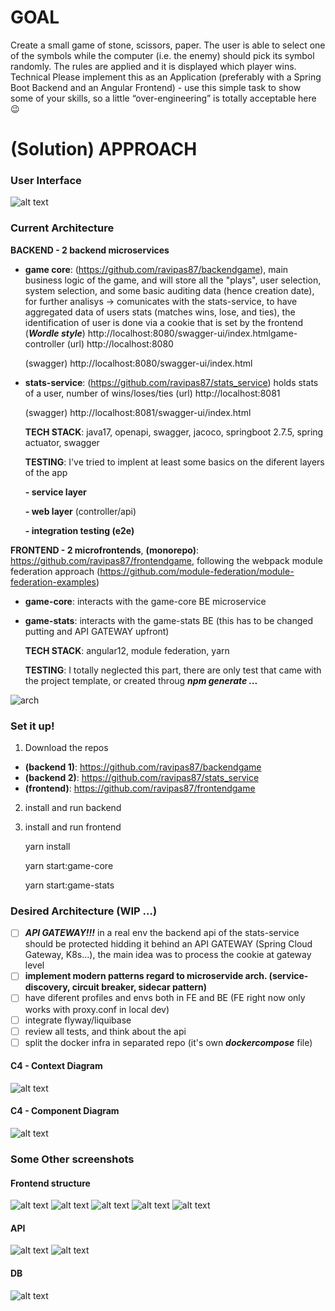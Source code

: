 # GOAL

Create a small game of stone, scissors, paper. The user is able to select one of the symbols while the computer (i.e. the enemy) should pick its symbol randomly. The rules are applied and it is displayed which player wins.
Technical
Please implement this as an Application (preferably with a Spring Boot Backend and an Angular Frontend) - use this simple task to show some of your skills, so a little “over-engineering” is totally acceptable here :wink:

# (Solution) APPROACH

### User Interface

![alt text](./readme_assets/gameplay.gif)

### Current Architecture

**BACKEND - 2 backend microservices**

- **game core**: (https://github.com/ravipas87/backendgame), main business logic of the game, and will store all the "plays", user selection, system selection, and some basic auditing data (hence creation date), for further analisys
  -> comunicates with the stats-service, to have aggregated data of users stats (matches wins, lose, and ties), the identification of user is done via a cookie that is set by the frontend (**_Wordle style_**)
  http://localhost:8080/swagger-ui/index.htmlgame-controller
  (url) http://localhost:8080

  (swagger) http://localhost:8080/swagger-ui/index.html

- **stats-service**: (https://github.com/ravipas87/stats_service) holds stats of a user, number of wins/loses/ties
  (url) http://localhost:8081

  (swagger) http://localhost:8081/swagger-ui/index.html

  **TECH STACK**: java17, openapi, swagger, jacoco, springboot 2.7.5, spring actuator, swagger

  **TESTING**: I've tried to implent at least some basics on the diferent layers of the app

  **- service layer**

  **- web layer** (controller/api)

  **- integration testing (e2e)**

**FRONTEND - 2 microfrontends**, **(monorepo)**: https://github.com/ravipas87/frontendgame, following the webpack module federation approach (https://github.com/module-federation/module-federation-examples)

- **game-core**: interacts with the game-core BE microservice
- **game-stats**: interacts with the game-stats BE (this has to be changed putting and API GATEWAY upfront)

  **TECH STACK**: angular12, module federation, yarn

  **TESTING**: I totally neglected this part, there are only test that came with the project template, or created throug **_npm generate ..._**

![arch](./readme_assets/architecture.svg)

### Set it up!

1. Download the repos

- **(backend 1)**: https://github.com/ravipas87/backendgame
- **(backend 2)**: https://github.com/ravipas87/stats_service
- **(frontend)**: https://github.com/ravipas87/frontendgame

2. install and run backend
3. install and run frontend

   yarn install

   yarn start:game-core

   yarn start:game-stats

### Desired Architecture (WIP ...)

- [ ] **_API GATEWAY!!!_** in a real env the backend api of the stats-service should be protected hidding it behind an API GATEWAY (Spring Cloud Gateway, K8s...), the main idea was to process the cookie at gateway level
- [ ] **implement modern patterns regard to microservide arch. (service-discovery, circuit breaker, sidecar pattern)**
- [ ] have diferent profiles and envs both in FE and BE (FE right now only works with proxy.conf in local dev)
- [ ] integrate flyway/liquibase
- [ ] review all tests, and think about the api
- [ ] split the docker infra in separated repo (it's own **_dockercompose_** file)

#### C4 - Context Diagram

![alt text](./readme_assets/context_diagram.PNG)

#### C4 - Component Diagram

![alt text](./readme_assets/api_gateway_arch.svg)

### Some Other screenshots

#### Frontend structure

![alt text](./readme_assets/mf.png)
![alt text](./readme_assets/mf2.png)
![alt text](./readme_assets/mf3.PNG)
![alt text](./readme_assets/mf4.PNG)
![alt text](./readme_assets/mf5.PNG)

#### API

![alt text](./readme_assets/swaggerBE1.PNG)
![alt text](./readme_assets/swaggerBE2.png)

#### DB

![alt text](./readme_assets/db.png)
